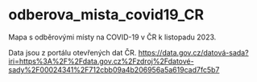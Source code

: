 # odberova_mista_covid19_CR
Mapa s odběrovými místy na COVID-19 v ČR k listopadu 2023. 

Data jsou z portálu otevřených dat ČR.
https://data.gov.cz/datová-sada?iri=https%3A%2F%2Fdata.gov.cz%2Fzdroj%2Fdatové-sady%2F00024341%2F712cbb09a4b206956a5a619cad7fc5b7
